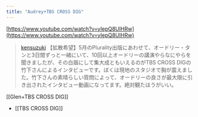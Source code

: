 ```yaml
---
title: "Audrey+TBS CROSS DIG"
---
```


[https://www.youtube.com/watch?v=yIepQ8UIHRw](https://www.youtube.com/watch?v=yIepQ8UIHRw)

> [kensuzuki](https://x.com/kensuzuki/status/1931928278291620129) 【拡散希望】5月のPlurality出版にあわせて、オードリー・タンと3日間ずっと一緒にいて、10回以上オードリーの講演やらなにやらを聞きましたが、その白眉にして集大成ともいえるのがTBS CROSS DIGの竹下さんによるインタビューです。ぼくは現地のスタジオで胸が震えました。竹下さんの素晴らしい質問によって、オードリーの良さが最大限に引き出されたインタビュー動画になってます。絶対観たほうがいい。

[[Glen+TBS CROSS DIG]]
- [[TBS CROSS DIG]]
